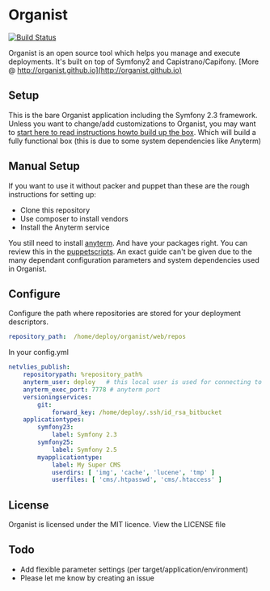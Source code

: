 # Organist #

[![Build Status](https://travis-ci.org/organist/organist.png?branch=master)](https://travis-ci.org/organist/organist)

Organist is an open source tool which helps you manage and execute deployments. It's built on top of Symfony2 and Capistrano/Capifony. [More @ http://organist.github.io](http://organist.github.io)


## Setup ##

This is the bare Organist application including the Symfony 2.3 framework. Unless you want to change/add customizations
to Organist, you may want to [start here to read instructions howto build up the box](https://github.com/organist/packer).
Which will build a fully functional box (this is due to some system dependencies like Anyterm)

## Manual Setup ##

If you want to use it without packer and puppet than these are the rough instructions for setting up:

 - Clone this repository
 - Use composer to install vendors
 - Install the Anyterm service

You still need to install [anyterm](http://anyterm.org/). And have your packages right. You can review this in the
[puppetscripts](https://github.com/organist/puppet). An exact guide can't be given due to the many dependant configuration
parameters and system dependencies used in Organist.


## Configure ##

Configure the path where repositories are stored for your deployment descriptors.

```yml
repository_path:  /home/deploy/organist/web/repos
```

In your config.yml

```yml
netvlies_publish:
    repositorypath: %repository_path%
    anyterm_user: deploy   # this local user is used for connecting to remote hosts for deployment and git user
    anyterm_exec_port: 7778 # anyterm port
    versioningservices:
        git:
            forward_key: /home/deploy/.ssh/id_rsa_bitbucket
    applicationtypes:
        symfony23:
            label: Symfony 2.3
        symfony25:
            label: Symfony 2.5
        myapplicationtype:
            label: My Super CMS
            userdirs: [ 'img', 'cache', 'lucene', 'tmp' ]
            userfiles: [ 'cms/.htpasswd', 'cms/.htaccess' ]

```

## License ##
Organist is licensed under the MIT licence. View the LICENSE file


## Todo ##

 - Add flexible parameter settings (per target/application/environment)
 - Please let me know by creating an issue
